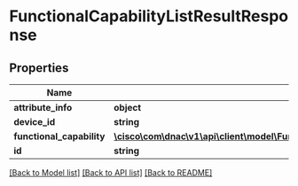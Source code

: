 # FunctionalCapabilityListResultResponse

## Properties
Name | Type | Description | Notes
------------ | ------------- | ------------- | -------------
**attribute_info** | **object** |  | [optional] 
**device_id** | **string** |  | [optional] 
**functional_capability** | [**\cisco\com\dnac\v1\api\client\model\FunctionalCapabilityListResultFunctionalCapability[]**](FunctionalCapabilityListResultFunctionalCapability.md) |  | [optional] 
**id** | **string** |  | [optional] 

[[Back to Model list]](../README.md#documentation-for-models) [[Back to API list]](../README.md#documentation-for-api-endpoints) [[Back to README]](../README.md)


